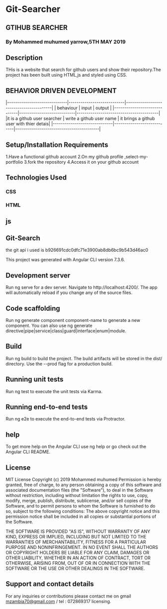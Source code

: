 # Git-Searcher

## GTIHUB SEARCHER

### By Mohammed muhumed yarrow,5TH MAY 2019

## Description
THis is a website that search for github users and show their repository.The project has been built using HTML,js and styled using CSS.

## BEHAVIOR DRIVEN DEVELOPMENT
|------------------------------|----------------------------|-----------------------------------------|
| behaviour                    |  input                     |   output                                |
|------------------------------|----------------------------|-----------------------------------------|
|it is a github user searcher  |   write a github user name | it brings a github user with thier detais|
|------------------------------|----------------------------|------------------------------------------|


## Setup/Installation Requirements
1.Have a functional github account
2.On my github profile ,select-my-portfolio
3.fork the repository
4.Access it on your github account
## Technologies Used
### CSS
### HTML
## js
## Git-Search
the git api i used is b926691cdc0dfc71e3900ab8db6bc9b543d46ac0

This project was generated with Angular CLI version 7.3.6.

## Development server
Run ng serve for a dev server. Navigate to http://localhost:4200/. The app will automatically reload if you change any of the source files.

## Code scaffolding
Run ng generate component component-name to generate a new component. You can also use ng generate directive|pipe|service|class|guard|interface|enum|module.

## Build
Run ng build to build the project. The build artifacts will be stored in the dist/ directory. Use the --prod flag for a production build.

## Running unit tests
Run ng test to execute the unit tests via Karma.

## Running end-to-end tests
Run ng e2e to execute the end-to-end tests via Protractor.

## help
To get more help on the Angular CLI use ng help or go check out the Angular CLI README.

## License
MIT License
Copyright (c) 2019 Mohammed muhumed Permission is hereby granted, free of charge, to any person obtaining a copy of this software and associated documentation files (the "Software"), to deal in the Software without restriction, including without limitation the rights to use, copy, modify, merge, publish, distribute, sublicense, and/or sell copies of the Software, and to permit persons to whom the Software is furnished to do so, subject to the following conditions:
The above copyright notice and this permission notice shall be included in all copies or substantial portions of the Software.

THE SOFTWARE IS PROVIDED "AS IS", WITHOUT WARRANTY OF ANY KIND, EXPRESS OR IMPLIED, INCLUDING BUT NOT LIMITED TO THE WARRANTIES OF MERCHANTABILITY, FITNESS FOR A PARTICULAR PURPOSE AND NONINFRINGEMENT. IN NO EVENT SHALL THE AUTHORS OR COPYRIGHT HOLDERS BE LIABLE FOR ANY CLAIM, DAMAGES OR OTHER LIABILITY, WHETHER IN AN ACTION OF CONTRACT, TORT OR OTHERWISE, ARISING FROM, OUT OF OR IN CONNECTION WITH THE SOFTWARE OR THE USE OR OTHER DEALINGS IN THE SOFTWARE.

## Support and contact details
For any inquiries or contributions please contact me on gmail mzambia70@gmail.com / tel : 072869317 licensing.
